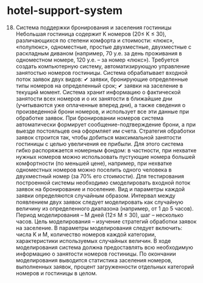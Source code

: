 # hotel-support-system
18. Система поддержки бронирования и
заселения гостиницы
Небольшая гостиница содержит K номеров (20≤ K ≤ 30), различающихся
по степени комфорта и стоимости: «люкс», «полулюкс», одноместные, простые
двухместные, двухместные с раскладным диваном (например, 70 у.е. за день
проживания в одноместном номере, 120 у.е. – за номер «люкс»). Требуется
создать компьютерную систему, автоматизирующую управление занятостью
номеров гостиницы. Система обрабатывает входной поток заявок двух видов:
✔ заявки, бронирующие определенные типы номеров на
определенный срок; ✔ заявки на заселение в текущий
момент.
Система хранит информацию о фактической занятости всех номеров и о их
занятости в ближайшие дни (учитываются уже оплаченные вперед дни), а также
сведения о произведенной брони номеров, и использует все эти данные при
обработке заявок. При бронировании номеров система автоматически формирует
сообщение-подтверждение брони, а при выезде постояльцев она оформляет им
счета.
Стратегия обработки заявок строится так, чтобы добиться максимальной
занятости гостиницы с целью увеличения ее прибыли. Для этого система гибко
распоряжается номерным фондом: в частности, при нехватке нужных номеров
можно использовать пустующие номера большей комфортности (по меньшей
цене), например, при нехватке одноместных номеров можно поселить одного
человека в двухместный номер (за 70% его стоимости).
Для тестирования построенной системы необходимо смоделировать
входной поток заявок на бронирование и поселение. Вид и параметры каждой
заявки определяются случайным образом. Интервал между появлением двух
заявок следует моделировать как случайную величину из определенного
диапазона (например, от 1 до 5 часов).
Период моделирования – М дней (12≤ М ≤ 30), шаг – несколько часов.
Цель моделирования – изучение стратегий обработки заявок на заселение. В
параметры моделирования следует включить: числа K и М, количество номеров
каждой категории, характеристики используемых случайных величин.
В ходе моделирования система должна предоставлять всю необходимую
информацию о занятости номеров гостиницы. По окончании моделирования
выводится статистика заселения номеров, выполненных заявок, процент
загруженности отдельных категорий номеров и гостиницы в целом.
